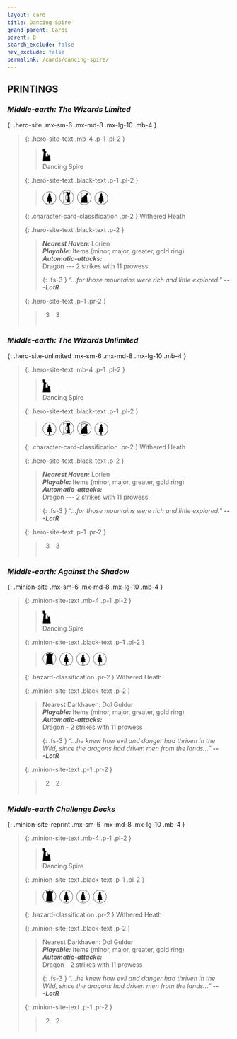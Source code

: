 ```yaml
---
layout: card
title: Dancing Spire
grand_parent: Cards
parent: D
search_exclude: false
nav_exclude: false
permalink: /cards/dancing-spire/
---
```


## PRINTINGS


### _Middle-earth: The Wizards Limited_

{: .hero-site .mx-sm-6 .mx-md-8 .mx-lg-10 .mb-4 }
> {: .hero-site-text .mb-4 .p-1 .pl-2 }
> > <div class="card-mp"><img src="/assets/images/ruinlair.svg"></div>
> > <div class="character-card-name">Dancing Spire</div>
>
> {: .hero-site-text .black-text .p-1 .pl-2 }
> > ![](/assets/images/wilderness.svg)&ensp;![](/assets/images/border-land.svg)&ensp;![](/assets/images/shadow-land.svg)&ensp;![](/assets/images/wilderness.svg)
>
> {: .character-card-classification .pr-2 }
> Withered Heath
>
> {: .hero-site-text .black-text .p-2 }
> > _**Nearest Haven:**_ Lorien <br>_**Playable:**_ Items (minor, major, greater, gold ring) <br>_**Automatic-attacks:**_<br> Dragon --- 2 strikes with 11 prowess  
> > 
> > {: .fs-3 } 
> > _“...for those mountains were rich and little explored."_ ***---&#65279;LotR*** 
> 
> {: .hero-site-text .p-1 .pr-2 }
> > <div class="hero-site-draw"><span class="hero-you-draw">&ensp;3&ensp;</span><span class="hero-opp-draw">&ensp;3&ensp;</span></div>
> > <div class="card-corruption">&nbsp;</div>

### _Middle-earth: The Wizards Unlimited_

{: .hero-site-unlimited .mx-sm-6 .mx-md-8 .mx-lg-10 .mb-4 }
> {: .hero-site-text .mb-4 .p-1 .pl-2 }
> > <div class="card-mp"><img src="/assets/images/ruinlair.svg"></div>
> > <div class="character-card-name">Dancing Spire</div>
>
> {: .hero-site-text .black-text .p-1 .pl-2 }
> > ![](/assets/images/wilderness.svg)&ensp;![](/assets/images/border-land.svg)&ensp;![](/assets/images/shadow-land.svg)&ensp;![](/assets/images/wilderness.svg)
>
> {: .character-card-classification .pr-2 }
> Withered Heath
>
> {: .hero-site-text .black-text .p-2 }
> > _**Nearest Haven:**_ Lorien <br>_**Playable:**_ Items (minor, major, greater, gold ring) <br>_**Automatic-attacks:**_<br> Dragon --- 2 strikes with 11 prowess  
> > 
> > {: .fs-3 } 
> > _“...for those mountains were rich and little explored."_ ***---&#65279;LotR*** 
> 
> {: .hero-site-text .p-1 .pr-2 }
> > <div class="hero-site-draw"><span class="hero-you-draw">&ensp;3&ensp;</span><span class="hero-opp-draw">&ensp;3&ensp;</span></div>
> > <div class="card-corruption">&nbsp;</div>

### _Middle-earth: Against the Shadow_

{: .minion-site .mx-sm-6 .mx-md-8 .mx-lg-10 .mb-4 }
> {: .minion-site-text .mb-4 .p-1 .pl-2 }
> > <div class="card-mp"><img src="/assets/images/ruinlair.svg"></div>
> > <div class="card-name">Dancing Spire</div>
>
> {: .minion-site-text .black-text .p-1 .pl-2 }
> > ![](/assets/images/dark-domain.svg)&ensp;![](/assets/images/wilderness.svg)&ensp;![](/assets/images/wilderness.svg)&ensp;![](/assets/images/wilderness.svg)
>
> {: .hazard-classification .pr-2 }
> Withered Heath
>
> {: .minion-site-text .black-text .p-2 }
> > Nearest Darkhaven: Dol Guldur <br>_**Playable:**_ Items (minor, major, greater, gold ring) <br>_**Automatic-attacks:**_<br> Dragon - 2 strikes with 11 prowess  
> > 
> > {: .fs-3 } 
> > _“...he knew how evil and danger had thriven in the Wild, since the dragons had driven men from the lands...”_ ***---&#65279;LotR*** 
> 
> {: .minion-site-text .p-1 .pr-2 }
> > <div class="hero-site-draw"><span class="minion-you-draw">&ensp;2&ensp;</span><span class="minion-opp-draw">&ensp;2&ensp;</span></div>
> > <div class="card-corruption">&nbsp;</div>

### _Middle-earth Challenge Decks_

{: .minion-site-reprint .mx-sm-6 .mx-md-8 .mx-lg-10 .mb-4 }
> {: .minion-site-text .mb-4 .p-1 .pl-2 }
> > <div class="card-mp"><img src="/assets/images/ruinlair.svg"></div>
> > <div class="card-name">Dancing Spire</div>
>
> {: .minion-site-text .black-text .p-1 .pl-2 }
> > ![](/assets/images/dark-domain.svg)&ensp;![](/assets/images/wilderness.svg)&ensp;![](/assets/images/wilderness.svg)&ensp;![](/assets/images/wilderness.svg)
>
> {: .hazard-classification .pr-2 }
> Withered Heath
>
> {: .minion-site-text .black-text .p-2 }
> > Nearest Darkhaven: Dol Guldur <br>_**Playable:**_ Items (minor, major, greater, gold ring) <br>_**Automatic-attacks:**_<br> Dragon - 2 strikes with 11 prowess  
> > 
> > {: .fs-3 } 
> > _“...he knew how evil and danger had thriven in the Wild, since the dragons had driven men from the lands...”_ ***---&#65279;LotR*** 
> 
> {: .minion-site-text .p-1 .pr-2 }
> > <div class="hero-site-draw"><span class="minion-you-draw">&ensp;2&ensp;</span><span class="minion-opp-draw">&ensp;2&ensp;</span></div>
> > <div class="card-corruption">&nbsp;</div>
